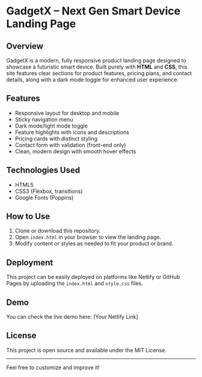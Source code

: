 # GadgetX – Next Gen Smart Device Landing Page

## Overview
GadgetX is a modern, fully responsive product landing page designed to showcase a futuristic smart device. Built purely with **HTML** and **CSS**, this site features clear sections for product features, pricing plans, and contact details, along with a dark mode toggle for enhanced user experience.

## Features
- Responsive layout for desktop and mobile
- Sticky navigation menu
- Dark mode/light mode toggle
- Feature highlights with icons and descriptions
- Pricing cards with distinct styling
- Contact form with validation (front-end only)
- Clean, modern design with smooth hover effects

## Technologies Used
- HTML5
- CSS3 (Flexbox, transitions)
- Google Fonts (Poppins)

## How to Use
1. Clone or download this repository.
2. Open `index.html` in your browser to view the landing page.
3. Modify content or styles as needed to fit your product or brand.

## Deployment
This project can be easily deployed on platforms like Netlify or GitHub Pages by uploading the `index.html` and `style.css` files.

## Demo
You can check the live demo here: [Your Netlify Link]

## License
This project is open source and available under the MIT License.

---

Feel free to customize and improve it!
